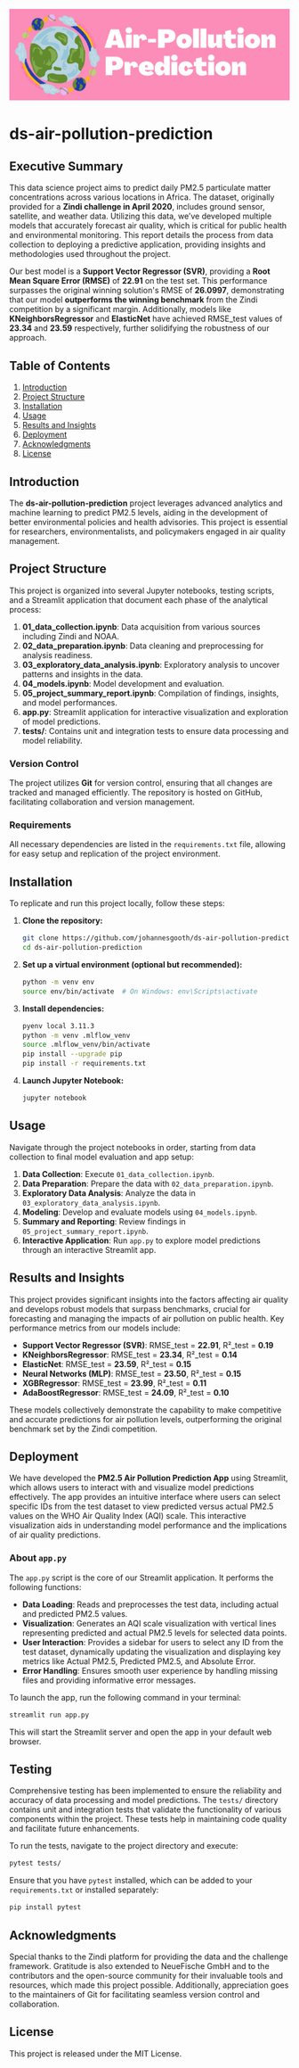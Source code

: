 ![Screenshot](.streamlit/header.png "This is the header of the project")

# ds-air-pollution-prediction

## Executive Summary

This data science project aims to predict daily PM2.5 particulate matter concentrations across various locations in Africa. The dataset, originally provided for a **Zindi challenge in April 2020**, includes ground sensor, satellite, and weather data. Utilizing this data, we’ve developed multiple models that accurately forecast air quality, which is critical for public health and environmental monitoring. This report details the process from data collection to deploying a predictive application, providing insights and methodologies used throughout the project.

Our best model is a **Support Vector Regressor (SVR)**, providing a **Root Mean Square Error (RMSE)** of **22.91** on the test set. This performance surpasses the original winning solution's RMSE of **26.0997**, demonstrating that our model **outperforms the winning benchmark** from the Zindi competition by a significant margin. Additionally, models like **KNeighborsRegressor** and **ElasticNet** have achieved RMSE_test values of **23.34** and **23.59** respectively, further solidifying the robustness of our approach.

## Table of Contents

1. [Introduction](#introduction)
2. [Project Structure](#project-structure)
3. [Installation](#installation)
4. [Usage](#usage)
5. [Results and Insights](#results-and-insights)
6. [Deployment](#deployment)
7. [Acknowledgments](#acknowledgments)
8. [License](#license)

## Introduction

The **ds-air-pollution-prediction** project leverages advanced analytics and machine learning to predict PM2.5 levels, aiding in the development of better environmental policies and health advisories. This project is essential for researchers, environmentalists, and policymakers engaged in air quality management.

## Project Structure

This project is organized into several Jupyter notebooks, testing scripts, and a Streamlit application that document each phase of the analytical process:

1. **01_data_collection.ipynb**: Data acquisition from various sources including Zindi and NOAA.
2. **02_data_preparation.ipynb**: Data cleaning and preprocessing for analysis readiness.
3. **03_exploratory_data_analysis.ipynb**: Exploratory analysis to uncover patterns and insights in the data.
4. **04_models.ipynb**: Model development and evaluation.
5. **05_project_summary_report.ipynb**: Compilation of findings, insights, and model performances.
6. **app.py**: Streamlit application for interactive visualization and exploration of model predictions.
7. **tests/**: Contains unit and integration tests to ensure data processing and model reliability.

### Version Control

The project utilizes **Git** for version control, ensuring that all changes are tracked and managed efficiently. The repository is hosted on GitHub, facilitating collaboration and version management.

### Requirements

All necessary dependencies are listed in the `requirements.txt` file, allowing for easy setup and replication of the project environment.

## Installation

To replicate and run this project locally, follow these steps:

1. **Clone the repository:**

   ```bash
   git clone https://github.com/johannesgooth/ds-air-pollution-prediction.git
   cd ds-air-pollution-prediction
   ```

2. **Set up a virtual environment (optional but recommended):**

   ```bash
   python -m venv env
   source env/bin/activate  # On Windows: env\Scripts\activate
   ```

3. **Install dependencies:**

   ```bash
   pyenv local 3.11.3
   python -m venv .mlflow_venv
   source .mlflow_venv/bin/activate
   pip install --upgrade pip
   pip install -r requirements.txt  
   ```

4. **Launch Jupyter Notebook:**

   ```bash
   jupyter notebook
   ```

## Usage

Navigate through the project notebooks in order, starting from data collection to final model evaluation and app setup:

1. **Data Collection**: Execute `01_data_collection.ipynb`.
2. **Data Preparation**: Prepare the data with `02_data_preparation.ipynb`.
3. **Exploratory Data Analysis**: Analyze the data in `03_exploratory_data_analysis.ipynb`.
4. **Modeling**: Develop and evaluate models using `04_models.ipynb`.
5. **Summary and Reporting**: Review findings in `05_project_summary_report.ipynb`.
6. **Interactive Application**: Run `app.py` to explore model predictions through an interactive Streamlit app.

## Results and Insights

This project provides significant insights into the factors affecting air quality and develops robust models that surpass benchmarks, crucial for forecasting and managing the impacts of air pollution on public health. Key performance metrics from our models include:

- **Support Vector Regressor (SVR)**: RMSE_test = **22.91**, R²_test = **0.19**
- **KNeighborsRegressor**: RMSE_test = **23.34**, R²_test = **0.14**
- **ElasticNet**: RMSE_test = **23.59**, R²_test = **0.15**
- **Neural Networks (MLP)**: RMSE_test = **23.50**, R²_test = **0.15**
- **XGBRegressor**: RMSE_test = **23.99**, R²_test = **0.11**
- **AdaBoostRegressor**: RMSE_test = **24.09**, R²_test = **0.10**

These models collectively demonstrate the capability to make competitive and accurate predictions for air pollution levels, outperforming the original benchmark set by the Zindi competition.

## Deployment

We have developed the **PM2.5 Air Pollution Prediction App** using Streamlit, which allows users to interact with and visualize model predictions effectively. The app provides an intuitive interface where users can select specific IDs from the test dataset to view predicted versus actual PM2.5 values on the WHO Air Quality Index (AQI) scale. This interactive visualization aids in understanding model performance and the implications of air quality predictions.

### **About `app.py`**

The `app.py` script is the core of our Streamlit application. It performs the following functions:

- **Data Loading**: Reads and preprocesses the test data, including actual and predicted PM2.5 values.
- **Visualization**: Generates an AQI scale visualization with vertical lines representing predicted and actual PM2.5 levels for selected data points.
- **User Interaction**: Provides a sidebar for users to select any ID from the test dataset, dynamically updating the visualization and displaying key metrics like Actual PM2.5, Predicted PM2.5, and Absolute Error.
- **Error Handling**: Ensures smooth user experience by handling missing files and providing informative error messages.

To launch the app, run the following command in your terminal:

```bash
streamlit run app.py
```

This will start the Streamlit server and open the app in your default web browser.

## Testing

Comprehensive testing has been implemented to ensure the reliability and accuracy of data processing and model predictions. The `tests/` directory contains unit and integration tests that validate the functionality of various components within the project. These tests help in maintaining code quality and facilitate future enhancements.

To run the tests, navigate to the project directory and execute:

```bash
pytest tests/
```

Ensure that you have `pytest` installed, which can be added to your `requirements.txt` or installed separately:

```bash
pip install pytest
```

## Acknowledgments

Special thanks to the Zindi platform for providing the data and the challenge framework. Gratitude is also extended to NeueFische GmbH and to the contributors and the open-source community for their invaluable tools and resources, which made this project possible. Additionally, appreciation goes to the maintainers of Git for facilitating seamless version control and collaboration.

## License

This project is released under the MIT License.